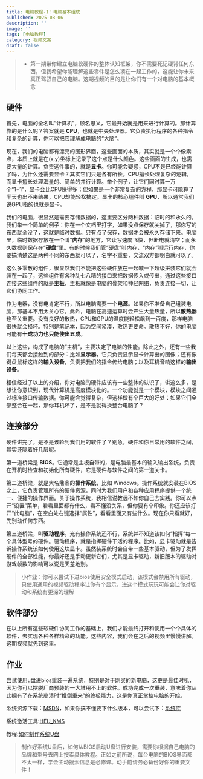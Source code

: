 ```yaml
---
title: 电脑教程-1：电脑基本组成
published: 2025-08-06
description: ''
image: ''
tags: [电脑教程]
category: 视频文案
draft: false 
---
```



> * 第一期带你建立电脑软硬件的整体认知框架，你不需要死记硬背任何东西，但我希望你能理解这些零件是怎么凑在一起工作的，这能让你未来真正驾驭自己的电脑。这期视频的目的是让你们有一个对电脑的基本概念

## 硬件

首先，电脑的全名叫“计算机”，顾名思义，它最开始就是用来进行计算的。那计算靠的是什么呢？答案就是 **CPU**，也就是中央处理器。它负责执行程序的各种指令和复杂的计算，你可以把它理解成电脑的“大脑”。

现在，我们的电脑都有漂亮的图形界面，这些画面的本质，其实就是一个个像素点，本质上就是在(x,y)坐标上记录了这个点是什么颜色。这些画面的生成，也需要大量的计算。负责这件事的，就是**显卡**。你可能会疑惑，CPU不是已经能计算了吗，为什么还需要显卡？其实它们只是各有所长。CPU擅长处理复杂的逻辑，而显卡擅长处理海量的、简单的并行计算。举个例子，让它们同时算一万个“1+1”，显卡会比CPU快得多；但如果是一个非常复杂的方程，那显卡可能算了半天也出不来结果，CPU却能轻松搞定。显卡的核心组件叫 **GPU**，所以通常我们说GPU指的也就是显卡。

我们的电脑，很显然是需要存储数据的，这里要区分两种数据：临时的和永久的。我们举一个简单的例子：你在一个文档里打字，如果没点保存就关掉了，那你写的东西就全没了，这就是临时数据。只有点了保存，数据才会被永久存储下来。电脑里，临时数据存放在一个叫“**内存**”的地方，它读写速度飞快，但断电就清空；而永久数据则保存在“**硬盘**”里。有的时候我们管“硬盘”叫内存，“内存”叫运行内存，你要搞清楚这是两种不同的东西就可以了，名字不重要，交流双方都明白就可以了。

这么多零散的组件，很显然我们不能把这些硬件放在一起喊一下超级拼装它们就会装在一起了，这些组件有各种乱七八糟的接口来把数据传入或传出，通过这些接口连接这些组件的就是**主板**，主板就像是电脑的骨架和神经网络，负责连接一切，让它们协同工作。

作为电器，没有电肯定不行，所以电脑需要一个**电源**。如果你不准备自己组装电脑，那基本不用太关心它。此外，电脑在高速运算时会产生大量热量，所以**散热器**也至关重要。没有良好的散热，CPU和GPU的温度能轻松飙到一百度，那样电脑很快就会损坏。特别是笔记本，因为空间紧凑，散热更要命。散热不好，你的电脑可能有**十成功力也只能使出五成**。

以上这些，构成了电脑的“主机”，主要决定了电脑的性能。除此之外，还有一些我们每天都会接触到的部分：比如**显示器**，它只负责显示显卡计算出的图像；还有像键盘鼠标这样的**输入设备**，负责把我们的指令传给电脑；以及耳机音响这样的**输出设备**。

相信经过了以上的介绍，你对电脑的硬件应该有一些整体的认识了，讲这么多，是想让你意识到，现代计算机是高度模块化的。一个功能就是一个模块，模块之间通过标准接口传输数据。你可能会觉得复杂，但这样做有个巨大的好处：如果它们全部整合在一起，那你耳机坏了，是不是就得换整台电脑了？

## 连接部分

硬件讲完了，是不是该轮到我们用的软件了？别急，硬件和你日常用的软件之间，其实还隔着好几层呢。

第一道桥梁是 **BIOS**。它通常是主板自带的，是电脑最基本的输入输出系统，负责在开机时检查和初始化所有硬件，它是硬件与软件之间的第一道关卡。

第二道桥梁，就是大名鼎鼎的**操作系统**，比如 Windows。操作系统就安装在BIOS之上，它负责管理所有的硬件资源，同时为我们用户和各种应用程序提供一个统一、便捷的操作界面。关于操作系统，我相信说教远不如你自己去实践。你可以点开“设置”菜单，看看里面都有什么，看不懂没关系，但你要有个印象。你还应该打开“此电脑”，在空白处右键选择“属性”，看看里面又有些什么。现在你只看就好，先别动任何东西。

第三道桥梁，叫**驱动程序**。光有操作系统还不行，系统并不知道该如何“指挥”每一个具体型号的硬件。驱动程序，就是指挥硬件干活的程序。比如，显卡驱动就是告诉操作系统该如何使用这块显卡。虽然装系统时会自带一些基本驱动，但为了发挥硬件的全部性能，你最好还是手动更新它们，尤其是显卡驱动，新旧版本的驱动对游戏帧数的影响可以说是天差地别。

> 小作业：你可以尝试下进bios使用安全模式启动，该模式会禁用所有驱动，只使用通用的视频驱动程序让你有个显示，进这个模式玩玩可能会让你对驱动和系统有更深的理解

## 软件部分

在以上所有这些软硬件协同工作的基础上，我们才能最终打开和使用一个个具体的软件，去实现各种各样精彩的功能。这些内容，我们会在之后的视频里慢慢讲解。这期视频就先到这里。

## 作业

尝试使用u盘进bios重装一遍系统，特别是对于刚买的新电脑，这更是最佳时机，因为你可以摆脱厂商预装的一大堆用不上的软件。成功完成一次重装，意味着你从此拥有了在系统崩溃时“推倒重来”的终极能力，这是你真正掌控电脑的开始。

系统资源下载：[MSDN](https://msdn.itellyou.cn/)，如果你搞不懂要下什么版本，可以尝试下：[系统库](https://www.xitongku.com/)

系统激活工具:[HEU_KMS](https://github.com/zbezj/HEU_KMS_Activator/releases)

教程:[如何制作系统U盘](https://www.sysgeek.cn/make-windows-usb-flash-drive/)
> 制作好系统U盘后，如何从BIOS启动U盘进行安装，需要你根据自己电脑的品牌和型号去网上搜索具体教程。正如之前所说，每台电脑的BIOS界面都不太一样，学会主动搜索信息是必修课。动手前请务必备份好你的重要文件！